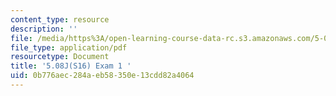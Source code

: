 ```yaml
---
content_type: resource
description: ''
file: /media/https%3A/open-learning-course-data-rc.s3.amazonaws.com/5-08j-biological-chemistry-ii-spring-2016/0b776aec284aeb58350e13cdd82a4064_MIT5_08jS16exam1.pdf
file_type: application/pdf
resourcetype: Document
title: '5.08J(S16) Exam 1 '
uid: 0b776aec-284a-eb58-350e-13cdd82a4064
---
```

